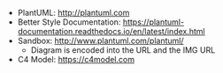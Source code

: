 * PlantUML: http://plantuml.com
* Better Style Documentation: https://plantuml-documentation.readthedocs.io/en/latest/index.html
* Sandbox: http://www.plantuml.com/plantuml/
    * Diagram is encoded into the URL and the IMG URL
* C4 Model: https://c4model.com
